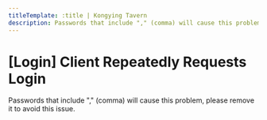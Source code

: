 ```yaml
---
titleTemplate: :title | Kongying Tavern
description: Passwords that include "," (comma) will cause this problem, please remove it to avoid this issue.
---
```


[文：【每次打开都需重新登陆】]: # 'https://support.qq.com/products/321980/faqs/130500'

# [Login] Client Repeatedly Requests Login

Passwords that include "," (comma) will cause this problem, please remove it to avoid this issue.
